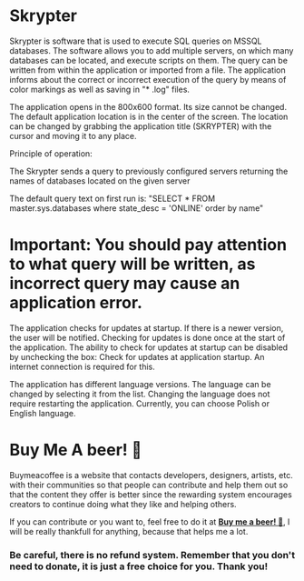 # Skrypter
Skrypter is software that is used to execute SQL queries on MSSQL databases. The software allows you to add multiple servers, on which many databases can be located, and execute scripts on them. The query can be written from within the application or imported from a file. The application informs about the correct or incorrect execution of the query by means of color markings as well as saving in "* .log" files.

The application opens in the 800x600 format. Its size cannot be changed. The default application location is in the center of the screen. The location can be changed by grabbing the application title (SKRYPTER) with the cursor and moving it to any place.

Principle of operation:

The Skrypter sends a query to previously configured servers returning the names of databases located on the given server

The default query text on first run is:
"SELECT * FROM master.sys.databases where state_desc = 'ONLINE' order by name"
# Important: You should pay attention to what query will be written, as incorrect query may cause an application error.

The application checks for updates at startup. If there is a newer version, the user will be notified. Checking for updates is done once at the start of the application. The ability to check for updates at startup can be disabled by unchecking the box: Check for updates at application startup. An internet connection is required for this.

The application has different language versions. The language can be changed by selecting it from the list. Changing the language does not require restarting the application. Currently, you can choose Polish or English language.

# Buy Me A beer! 🍺

Buymeacoffee is a website that contacts developers, designers, artists, etc. with their communities so that people can contribute and help them out so that the content they offer is better since the rewarding system encourages creators to continue doing what they like and helping others.

If you can contribute or you want to, feel free to do it at [__Buy me a beer! :beer:__](https://www.buymeacoffee.com/pawelm), I will be really thankfull for anything, because that helps me a lot.
### Be careful, there is no refund system. Remember that you don't need to donate, it is just a free choice for you. Thank you!
